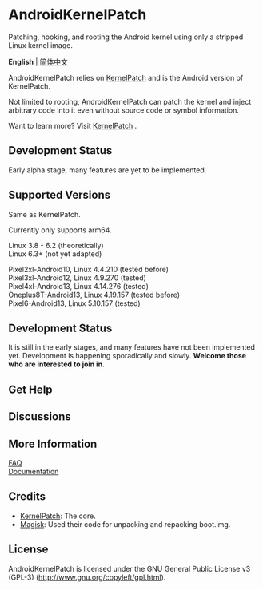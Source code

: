 # AndroidKernelPatch

Patching, hooking, and rooting the Android kernel using only a stripped Linux kernel image.

**English** | [简体中文](README_zh-CN.md)

AndroidKernelPatch relies on [KernelPatch](https://github.com/bmax121/KernelPatch/)  and is the Android version of KernelPatch.

Not limited to rooting, AndroidKernelPatch can patch the kernel and inject arbitrary code into it even without source code or symbol information.

Want to learn more? Visit [KernelPatch](https://github.com/bmax121/KernelPatch/) .

## Development Status
Early alpha stage, many features are yet to be implemented.

## Supported Versions

Same as KernelPatch.

Currently only supports arm64.

Linux 3.8 - 6.2 (theoretically)  
Linux 6.3+ (not yet adapted)  

Pixel2xl-Android10, Linux 4.4.210 (tested before)  
Pixel3xl-Android12, Linux 4.9.270 (tested)  
Pixel4xl-Android13, Linux 4.14.276 (tested)  
Oneplus8T-Android13, Linux 4.19.157 (tested before)  
Pixel6-Android13, Linux 5.10.157 (tested)  

## Development Status

It is still in the early stages, and many features have not been implemented yet. Development is happening sporadically and slowly. **Welcome those who are interested to join in**.

## Get Help

## Discussions

## More Information

[FAQ](./doc/en/faq.md)  
[Documentation](./doc/en/)  

## Credits

- [KernelPatch](https://github.com/bmax121/KernelPatch/): The core.  
- [Magisk](https://github.com/topjohnwu/Magisk): Used their code for unpacking and repacking boot.img.

## License

AndroidKernelPatch is licensed under the GNU General Public License v3 (GPL-3) (http://www.gnu.org/copyleft/gpl.html).
